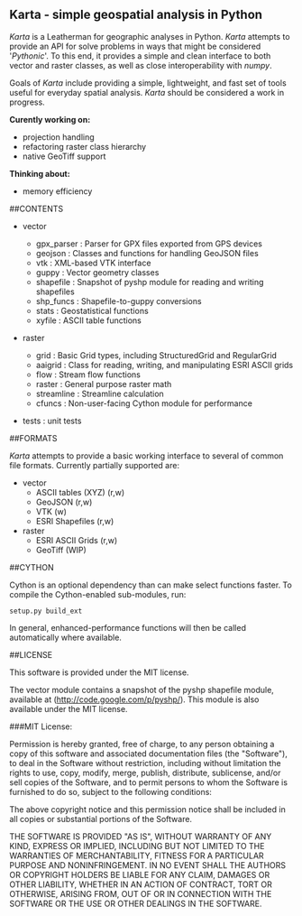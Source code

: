 Karta - simple geospatial analysis in Python
--------------------------------------------

*Karta* is a Leatherman for geographic analyses in Python. *Karta* attempts to provide an
API for solve problems in ways that might be considered '*Pythonic*'. To this end, it
provides a simple and clean interface to both vector and raster classes, as well as close
interoperability with *numpy*.

Goals of *Karta* include providing a simple, lightweight, and fast set of tools useful for
everyday spatial analysis. *Karta* should be considered a work in progress.

**Curently working on:**
- projection handling
- refactoring raster class hierarchy
- native GeoTiff support

**Thinking about:**
- memory efficiency

##CONTENTS

- vector
    - gpx_parser :  Parser for GPX files exported from GPS devices
    - geojson :     Classes and functions for handling GeoJSON files
    - vtk :         XML-based VTK interface
    - guppy :       Vector geometry classes
    - shapefile :   Snapshot of pyshp module for reading and writing shapefiles
    - shp_funcs :   Shapefile-to-guppy conversions
    - stats :       Geostatistical functions
    - xyfile :      ASCII table functions

- raster
    - grid :        Basic Grid types, including StructuredGrid and RegularGrid
    - aaigrid :     Class for reading, writing, and manipulating ESRI ASCII grids
    - flow :        Stream flow functions
    - raster :      General purpose raster math
    - streamline :  Streamline calculation
    - cfuncs :      Non-user-facing Cython module for performance

- tests : unit tests


##FORMATS

*Karta* attempts to provide a basic working interface to several of common file formats.
Currently partially supported are:

- vector
    - ASCII tables (XYZ) (r,w)
    - GeoJSON (r,w)
    - VTK (w)
    - ESRI Shapefiles (r,w)
- raster
    - ESRI ASCII Grids (r,w)
    - GeoTiff (WIP)

##CYTHON

Cython is an optional dependency than can make select functions faster. To
compile the Cython-enabled sub-modules, run:

    setup.py build_ext

In general, enhanced-performance functions will then be called automatically
where available.



##LICENSE

This software is provided under the MIT license.

The vector module contains a snapshot of the pyshp shapefile module, available
at (http://code.google.com/p/pyshp/). This module is also available under the
MIT license.

###MIT License:

Permission is hereby granted, free of charge, to any person obtaining a copy of
this software and associated documentation files (the "Software"), to deal in
the Software without restriction, including without limitation the rights to
use, copy, modify, merge, publish, distribute, sublicense, and/or sell copies
of the Software, and to permit persons to whom the Software is furnished to do
so, subject to the following conditions:

The above copyright notice and this permission notice shall be included in all
copies or substantial portions of the Software.

THE SOFTWARE IS PROVIDED "AS IS", WITHOUT WARRANTY OF ANY KIND, EXPRESS OR
IMPLIED, INCLUDING BUT NOT LIMITED TO THE WARRANTIES OF MERCHANTABILITY,
FITNESS FOR A PARTICULAR PURPOSE AND NONINFRINGEMENT. IN NO EVENT SHALL THE
AUTHORS OR COPYRIGHT HOLDERS BE LIABLE FOR ANY CLAIM, DAMAGES OR OTHER
LIABILITY, WHETHER IN AN ACTION OF CONTRACT, TORT OR OTHERWISE, ARISING FROM,
OUT OF OR IN CONNECTION WITH THE SOFTWARE OR THE USE OR OTHER DEALINGS IN THE
SOFTWARE.


